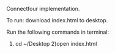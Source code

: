 Connectfour implementation.

To run: download index.html to desktop. 

Run the following commands in terminal:
1) cd ~/Desktop
2)open index.html


